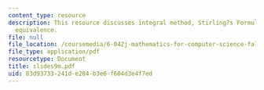 ```yaml
---
content_type: resource
description: This resource discusses integral method, Stirling?s Formula and its asymptotic
  equivalence.
file: null
file_location: /coursemedia/6-042j-mathematics-for-computer-science-fall-2005/83d93733241de284b3e6f604d3e4f7ed_slides9m.pdf
file_type: application/pdf
resourcetype: Document
title: slides9m.pdf
uid: 83d93733-241d-e284-b3e6-f604d3e4f7ed
---
```

